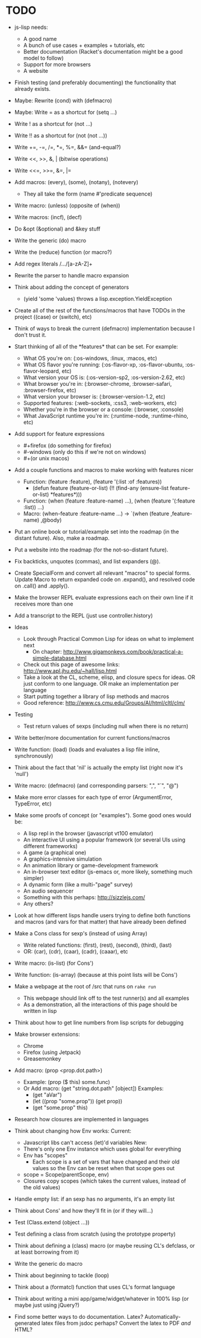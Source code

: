 # TODO

* js-lisp needs:
  * A good name
  * A bunch of use cases + examples + tutorials, etc
  * Better documentation (Racket's documentation might be a good model to follow)
  * Support for more browsers
  * A website

* Finish testing (and preferably documenting) the functionality that already exists.
* Maybe: Rewrite (cond) with (defmacro)
* Maybe: Write = as a shortcut for (setq ...)
* Write ! as a shortcut for (not ...)
* Write !! as a shortcut for (not (not ...))
* Write +=, -=, /=, *=, %=, &&= (and-equal?)
* Write <<, >>, &, | (bitwise operations)
* Write <<=, >>=, &=, |=
* Add macros: (every), (some), (notany), (notevery)
  * They all take the form (name #'predicate sequence)
* Write macro: (unless) (opposite of (when))
* Write macros: (incf), (decf)
* Do &opt (&optional) and &key stuff
* Write the generic (do) macro
* Write the (reduce) function (or macro?)
* Add regex literals /.../[a-zA-Z]+
* Rewrite the parser to handle macro expansion
* Think about adding the concept of generators
  * (yield 'some 'values) throws a lisp.exception.YieldException
* Create all of the rest of the functions/macros that have TODOs in the project ((case) or (switch), etc)
* Think of ways to break the current (defmacro) implementation because I don't trust it.
* Start thinking of all of the \*features* that can be set. For example:
  * What OS you're on: (:os-windows, :linux, :macos, etc)
  * What OS flavor you're running: (:os-flavor-xp, :os-flavor-ubuntu, :os-flavor-leopard, etc)
  * What version your OS is: (:os-version-sp2, :os-version-2.62, etc)
  * What browser you're in: (:browser-chrome, :browser-safari, :browser-firefox, etc)
  * What version your browser is: (:browser-version-1.2, etc)
  * Supported features: (:web-sockets, :css3, :web-workers, etc)
  * Whether you're in the browser or a console: (:browser, :console)
  * What JavaScript runtime you're in: (:runtime-node, :runtime-rhino, etc)
* Add support for feature expressions
  * #+firefox (do something for firefox)
  * #-windows (only do this if we're not on windows)
  * #+(or unix macos)
* Add a couple functions and macros to make working with features nicer
  * Function: (feature :feature), (feature '(:list :of :features))
    * (defun feature (feature-or-list)
        (!! (find-any (ensure-list feature-or-list) \*features*)))
  * Function: (when (feature :feature-name) ...), (when (feature '(:feature :list)) ...)
  * Macro: (when-feature :feature-name ...) -> `(when (feature ,feature-name) ,@body)
* Put an online book or tutorial/example set into the roadmap (in the distant future). Also, make a roadmap.
* Put a website into the roadmap (for the not-so-distant future).
* Fix backticks, unquotes (commas), and list expanders (@).
* Create SpecialForm and convert all relevant "macros" to special forms. Update Macro to return expanded code on .expand(), and resolved code on .call() and .apply().
* Make the browser REPL evaluate expressions each on their own line if it receives more than one
* Add a transcript to the REPL (just use controller.history)
* Ideas
  * Look through Practical Common Lisp for ideas on what to implement next
    * On chapter: http://www.gigamonkeys.com/book/practical-a-simple-database.html
  * Check out this page of awesome links: http://www.apl.jhu.edu/~hall/lisp.html
  * Take a look at the CL, scheme, elisp, and closure specs for ideas. OR just conform to one language. OR make an implementation per language
  * Start putting together a library of lisp methods and macros
  * Good reference: http://www.cs.cmu.edu/Groups/AI/html/cltl/clm/
* Testing
  * Test return values of sexps (including null when there is no return)
* Write better/more documentation for current functions/macros
* Write function: (load) (loads and evaluates a lisp file inline, synchronously)
* Think about the fact that 'nil' is actually the empty list (right now it's 'null')
* Write macro: (defmacro) (and corresponding parsers: ",", "`", "@")
* Make more error classes for each type of error (ArgumentError, TypeError, etc)
* Make some proofs of concept (or "examples"). Some good ones would be:
  * A lisp repl in the browser (javascript vt100 emulator)
  * An interactive UI using a popular framework (or several UIs using different frameworks)
  * A game (a graphical one)
  * A graphics-intensive simulation
  * An animation library or game-development framework
  * An in-browser text editor (js-emacs or, more likely, something much simpler)
  * A dynamic form (like a multi-"page" survey)
  * An audio sequencer
  * Something with this perhaps: http://sizzlejs.com/
  * Any others?
* Look at how different lisps handle users trying to define both functions and macros (and vars for that matter) that have already been defined
* Make a Cons class for sexp's (instead of using Array)
	* Write related functions: (first), (rest), (second), (third), (last)
	* OR: (car), (cdr), (caar), (cadr), (caaar), etc
* Write macro: (is-list) (for Cons')
* Write function: (is-array) (because at this point lists will be Cons')
* Make a webpage at the root of /src that runs on `rake run`
  * This webpage should link off to the test runner(s) and all examples
  * As a demonstration, all the interactions of this page should be written in lisp
* Think about how to get line numbers from lisp scripts for debugging
* Make browser extensions:
  * Chrome
  * Firefox (using Jetpack)
  * Greasemonkey
* Add macro: (prop <object> <prop.dot.path>)
  * Example: (prop ($ this) some.func)
  * Or Add macro: (get "string.dot.path" [object])
    Examples:
    - (get "aVar")
    - (let ((prop "some.prop"))
        (get prop))
    - (get "some.prop" this)
* Research how closures are implemented in languages
* Think about changing how Env works:
  Current:
    * Javascript libs can't access (let)'d variables
  New:
    * There's only one Env instance which uses global for everything
    * Env has "scopes"
      * Each scope is a set of vars that have changed and their old values so the Env can be reset when that scope goes out
    * scope = Scope(parentScope, env)
    * Closures copy scopes (which takes the current values, instead of the old values)
* Handle empty list: if an sexp has no arguments, it's an empty list
* Think about Cons' and how they'll fit in (or if they will...)
* Test (Class.extend (object ...))
* Test defining a class from scratch (using the prototype property)
* Think about defining a (class) macro (or maybe reusing CL's defclass, or at least borrowing from it)
* Write the generic do macro
* Think about beginning to tackle (loop)
* Think about a (formatcl) function that uses CL's format language
* Think about writing a mini app/game/widget/whatever in 100% lisp (or maybe just using jQuery?)
* Find some better ways to do documentation. Latex? Automatically-generated latex files from jsdoc perhaps? Convert the latex to PDF _and_ HTML?
